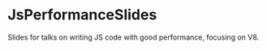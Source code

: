 JsPerformanceSlides
===================

Slides for talks on writing JS code with good performance, focusing on V8.